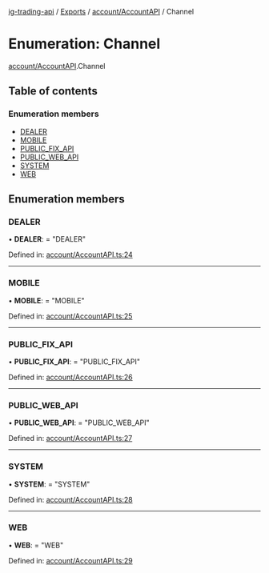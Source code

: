 [ig-trading-api](../README.md) / [Exports](../modules.md) / [account/AccountAPI](../modules/account_accountapi.md) / Channel

# Enumeration: Channel

[account/AccountAPI](../modules/account_accountapi.md).Channel

## Table of contents

### Enumeration members

- [DEALER](account_accountapi.channel.md#dealer)
- [MOBILE](account_accountapi.channel.md#mobile)
- [PUBLIC_FIX_API](account_accountapi.channel.md#public_fix_api)
- [PUBLIC_WEB_API](account_accountapi.channel.md#public_web_api)
- [SYSTEM](account_accountapi.channel.md#system)
- [WEB](account_accountapi.channel.md#web)

## Enumeration members

### DEALER

• **DEALER**: = "DEALER"

Defined in: [account/AccountAPI.ts:24](https://github.com/bennycode/ig-trading-api/blob/1448b27/src/account/AccountAPI.ts#L24)

---

### MOBILE

• **MOBILE**: = "MOBILE"

Defined in: [account/AccountAPI.ts:25](https://github.com/bennycode/ig-trading-api/blob/1448b27/src/account/AccountAPI.ts#L25)

---

### PUBLIC_FIX_API

• **PUBLIC_FIX_API**: = "PUBLIC_FIX_API"

Defined in: [account/AccountAPI.ts:26](https://github.com/bennycode/ig-trading-api/blob/1448b27/src/account/AccountAPI.ts#L26)

---

### PUBLIC_WEB_API

• **PUBLIC_WEB_API**: = "PUBLIC_WEB_API"

Defined in: [account/AccountAPI.ts:27](https://github.com/bennycode/ig-trading-api/blob/1448b27/src/account/AccountAPI.ts#L27)

---

### SYSTEM

• **SYSTEM**: = "SYSTEM"

Defined in: [account/AccountAPI.ts:28](https://github.com/bennycode/ig-trading-api/blob/1448b27/src/account/AccountAPI.ts#L28)

---

### WEB

• **WEB**: = "WEB"

Defined in: [account/AccountAPI.ts:29](https://github.com/bennycode/ig-trading-api/blob/1448b27/src/account/AccountAPI.ts#L29)

